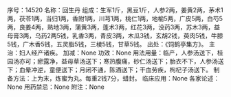 序号：14520
名称：回生丹
组成：生军1斤，黑豆1斤，人参2两，姜黄2两，茅术1两，茯苓1两，当归1两，香附1两，川芎1两，桃仁1两，地榆5两，广皮5两，白芍5两，良姜4两，熟地3两，蒲黄3两，蓬术3两，红花3两，没药3两，苏木3两，益母膏3两，乌药2两5钱，乳香3两，青皮3两，木瓜3钱，玄胡2钱，萸肉5钱，牛膝5钱，广木香5钱，五灵脂5钱，三棱5钱，甘草5钱。
出处：《饲鹤亭集方》。
主治：妇人经产诸疾。
加减：None
功效：None
用法用量：临产，人参汤送下，桂园汤亦可；瘀露净，益母草汤送下；寒热腹痛，砂仁汤送下；胎衣不下，人参汤送下；血晕冲逆，童便送下；月闭不通，陈酒送下；干血劳疾，枸杞子汤送下。
制备方法：上为末，炼蜜为丸。每重2钱7分，蜡封。
临床应用：None
各家论述：None
用药禁忌：None
附注：None
